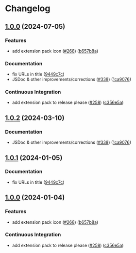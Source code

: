# Changelog

## [1.0.0](https://github.com/suppayami/catppuccin-vscode/compare/catppuccin-vsc-pack-v1.0.2...catppuccin-vsc-pack-v1.0.0) (2024-07-05)


### Features

* add extension pack icon ([#268](https://github.com/suppayami/catppuccin-vscode/issues/268)) ([b657b8a](https://github.com/suppayami/catppuccin-vscode/commit/b657b8a100e8bffc26481b380c4005feca7edca1))


### Documentation

* fix URLs in title ([9449c7c](https://github.com/suppayami/catppuccin-vscode/commit/9449c7c13c37aff544bee2bb97d69d97438623e3))
* JSDoc & other improvements/corrections ([#338](https://github.com/suppayami/catppuccin-vscode/issues/338)) ([1ca9076](https://github.com/suppayami/catppuccin-vscode/commit/1ca9076bba78dad492cd75819511b5bc08255974))


### Continuous Integration

* add extension pack to release please ([#258](https://github.com/suppayami/catppuccin-vscode/issues/258)) ([c356e5a](https://github.com/suppayami/catppuccin-vscode/commit/c356e5a1c62445f61dc78b0c662b4bbb99198313))

## [1.0.2](https://github.com/catppuccin/vscode/compare/catppuccin-vsc-pack-v1.0.1...catppuccin-vsc-pack-v1.0.2) (2024-03-10)


### Documentation

* JSDoc & other improvements/corrections ([#338](https://github.com/catppuccin/vscode/issues/338)) ([1ca9076](https://github.com/catppuccin/vscode/commit/1ca9076bba78dad492cd75819511b5bc08255974))

## [1.0.1](https://github.com/catppuccin/vscode/compare/catppuccin-vsc-pack-v1.0.0...catppuccin-vsc-pack-v1.0.1) (2024-01-05)


### Documentation

* fix URLs in title ([9449c7c](https://github.com/catppuccin/vscode/commit/9449c7c13c37aff544bee2bb97d69d97438623e3))

## [1.0.0](https://github.com/catppuccin/vscode/compare/catppuccin-vsc-pack-v0.1.0...catppuccin-vsc-pack-v1.0.0) (2024-01-04)


### Features

* add extension pack icon ([#268](https://github.com/catppuccin/vscode/issues/268)) ([b657b8a](https://github.com/catppuccin/vscode/commit/b657b8a100e8bffc26481b380c4005feca7edca1))


### Continuous Integration

* add extension pack to release please ([#258](https://github.com/catppuccin/vscode/issues/258)) ([c356e5a](https://github.com/catppuccin/vscode/commit/c356e5a1c62445f61dc78b0c662b4bbb99198313))
